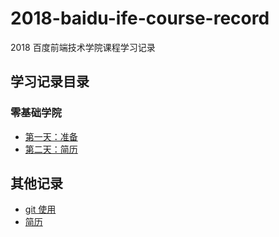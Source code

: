 # 2018-baidu-ife-course-record

2018 百度前端技术学院课程学习记录

## 学习记录目录

### 零基础学院

* [第一天：准备](./ife-course/web-basic/first-day-20180426.md)
* [第二天：简历](./ife-course/web-basic/resume-20180429.md)

## 其他记录

* [git 使用](./other/git.md)
* [简历](./other/resume/index.html)
